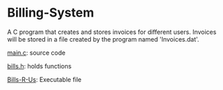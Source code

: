 # Billing-System

A C program that creates and stores invoices for different users. Invoices will be stored in a file created by the program named 'Invoices.dat'.

[main.c](/main.c): source code

[bills.h](/bills.h): holds functions

[Bills-R-Us](https://github.com/aprest10/Billing-System/raw/main/Bills-R-Us): Executable file
